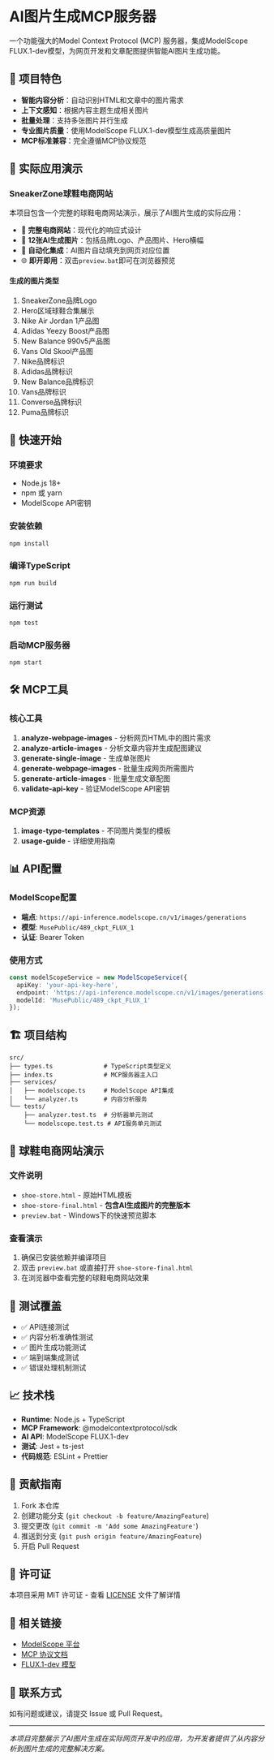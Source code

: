 # AI图片生成MCP服务器

一个功能强大的Model Context Protocol (MCP) 服务器，集成ModelScope FLUX.1-dev模型，为网页开发和文章配图提供智能AI图片生成功能。

## 🌟 项目特色

- **智能内容分析**：自动识别HTML和文章中的图片需求
- **上下文感知**：根据内容主题生成相关图片
- **批量处理**：支持多张图片并行生成
- **专业图片质量**：使用ModelScope FLUX.1-dev模型生成高质量图片
- **MCP标准兼容**：完全遵循MCP协议规范

## 🎯 实际应用演示

### SneakerZone球鞋电商网站
本项目包含一个完整的球鞋电商网站演示，展示了AI图片生成的实际应用：

- 🏪 **完整电商网站**：现代化的响应式设计
- 🎨 **12张AI生成图片**：包括品牌Logo、产品图片、Hero横幅
- 🔗 **自动化集成**：AI图片自动填充到网页对应位置
- 🌐 **即开即用**：双击`preview.bat`即可在浏览器预览

#### 生成的图片类型
1. SneakerZone品牌Logo
2. Hero区域球鞋合集展示
3. Nike Air Jordan 1产品图
4. Adidas Yeezy Boost产品图
5. New Balance 990v5产品图
6. Vans Old Skool产品图
7. Nike品牌标识
8. Adidas品牌标识
9. New Balance品牌标识
10. Vans品牌标识
11. Converse品牌标识
12. Puma品牌标识

## 🚀 快速开始

### 环境要求
- Node.js 18+
- npm 或 yarn
- ModelScope API密钥

### 安装依赖
```bash
npm install
```

### 编译TypeScript
```bash
npm run build
```

### 运行测试
```bash
npm test
```

### 启动MCP服务器
```bash
npm start
```

## 🛠️ MCP工具

### 核心工具
1. **analyze-webpage-images** - 分析网页HTML中的图片需求
2. **analyze-article-images** - 分析文章内容并生成配图建议
3. **generate-single-image** - 生成单张图片
4. **generate-webpage-images** - 批量生成网页所需图片
5. **generate-article-images** - 批量生成文章配图
6. **validate-api-key** - 验证ModelScope API密钥

### MCP资源
1. **image-type-templates** - 不同图片类型的模板
2. **usage-guide** - 详细使用指南

## 📊 API配置

### ModelScope配置
- **端点**: `https://api-inference.modelscope.cn/v1/images/generations`
- **模型**: `MusePublic/489_ckpt_FLUX_1`
- **认证**: Bearer Token

### 使用方式
```typescript
const modelScopeService = new ModelScopeService({
  apiKey: 'your-api-key-here',
  endpoint: 'https://api-inference.modelscope.cn/v1/images/generations',
  modelId: 'MusePublic/489_ckpt_FLUX_1'
});
```

## 🏗️ 项目结构

```
src/
├── types.ts              # TypeScript类型定义
├── index.ts              # MCP服务器主入口
├── services/
│   ├── modelscope.ts     # ModelScope API集成
│   └── analyzer.ts       # 内容分析服务
└── tests/
    ├── analyzer.test.ts  # 分析器单元测试
    └── modelscope.test.ts # API服务单元测试
```

## 🎨 球鞋电商网站演示

### 文件说明
- `shoe-store.html` - 原始HTML模板
- `shoe-store-final.html` - **包含AI生成图片的完整版本**
- `preview.bat` - Windows下的快速预览脚本

### 查看演示
1. 确保已安装依赖并编译项目
2. 双击 `preview.bat` 或直接打开 `shoe-store-final.html`
3. 在浏览器中查看完整的球鞋电商网站效果

## 🧪 测试覆盖

- ✅ API连接测试
- ✅ 内容分析准确性测试
- ✅ 图片生成功能测试
- ✅ 端到端集成测试
- ✅ 错误处理机制测试

## 📈 技术栈

- **Runtime**: Node.js + TypeScript
- **MCP Framework**: @modelcontextprotocol/sdk
- **AI API**: ModelScope FLUX.1-dev
- **测试**: Jest + ts-jest
- **代码规范**: ESLint + Prettier

## 🤝 贡献指南

1. Fork 本仓库
2. 创建功能分支 (`git checkout -b feature/AmazingFeature`)
3. 提交更改 (`git commit -m 'Add some AmazingFeature'`)
4. 推送到分支 (`git push origin feature/AmazingFeature`)
5. 开启 Pull Request

## 📝 许可证

本项目采用 MIT 许可证 - 查看 [LICENSE](LICENSE) 文件了解详情

## 🔗 相关链接

- [ModelScope 平台](https://modelscope.cn/)
- [MCP 协议文档](https://modelcontextprotocol.io/)
- [FLUX.1-dev 模型](https://modelscope.cn/models/MusePublic/489_ckpt_FLUX_1)

## 📧 联系方式

如有问题或建议，请提交 Issue 或 Pull Request。

---

*本项目完整展示了AI图片生成在实际网页开发中的应用，为开发者提供了从内容分析到图片生成的完整解决方案。* 